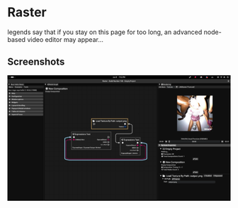 # Raster
legends say that if you stay on this page for too long, an advanced node-based video editor may appear...

## Screenshots
![PrimaryScreenshot](misc/gallery/Image1.png "")
